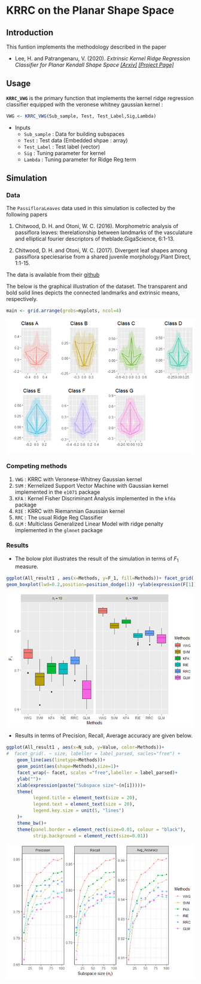 KRRC on the Planar Shape Space
================

Introduction
------------

This funtion implements the methodology described in the paper

-   Lee, H. and Patrangenaru, V. (2020). *Extrinsic Kernel Ridge Regression Classifier for Planar Kendall Shape Space* [*\[Arxiv\]*](https://arxiv.org/abs/1912.08202) [*\[Project Page\]*](https://hwiyoungstat.github.io/ShapeKRRC.html)

Usage
-----

**`KRRC_VWG`** is the primary function that implements the kernel ridge regression classifier equipped with the veronese whitney gaussian kernel :

``` r
VWG <- KRRC_VWG(Sub_sample, Test, Test_Label,Sig,Lambda)
```

-   Inputs
    -   `Sub_sample` : Data for building subspaces
    -   `Test` : Test data (Embedded shpae : array)
    -   `Test_Label` : Test label (vector)
    -   `Sig` : Tuning parameter for kernel
    -   `Lambda` : Tuning parameter for Ridge Reg term

Simulation
----------

### Data

The `PassifloraLeaves` data used in this simulation is collected by the following papers

1.  Chitwood, D. H. and Otoni, W. C. (2016). Morphometric analysis of passiflora leaves: therelationship between landmarks of the vasculature and elliptical fourier descriptors of theblade.GigaScience, 6:1-13.

2.  Chitwood, D. H. and Otoni, W. C. (2017). Divergent leaf shapes among passiflora speciesarise from a shared juvenile morphology.Plant Direct, 1:1-15.

The data is available from their [github](https://github.com/DanChitwood/PassifloraLeaves)

The below is the graphical illustration of the dataset. The transparent and bold solid lines depicts the connected landmarks and extrinsic means, respectively.

``` r
main <- grid.arrange(grobs=myplots, ncol=4)
```

<img src="README_files/figure-markdown_github/unnamed-chunk-3-1.png" style="display: block; margin: auto;" />

### Competing methods

1.  `VWG` : KRRC with Veronese-Whitney Gaussian kernel
2.  `SVM` : Kernelized Support Vector Machine with Gaussian kernel implemented in the `e1071` package
3.  `KFA` : Kernel Fisher Discriminant Analysis implemented in the `kfda` package
4.  `RIE` : KRRC with Riemannian Gaussian kernel
5.  `RRC` : The usual Ridge Reg Classifier
6.  `GLM` : Multiclass Generalized Linear Model with ridge penalty implemented in the `glmnet` package

### Results

-   The bolow plot illustrates the result of the simulation in terms of *F*<sub>1</sub> measure.

``` r
ggplot(All_result1 , aes(x=Methods, y=F_1, fill=Methods))+ facet_grid(. ~ size, labeller = label_parsed) + 
geom_boxplot(lwd=0.2,position=position_dodge(1)) +ylab(expression(F[1]))
```

<img src="README_files/figure-markdown_github/unnamed-chunk-5-1.png" style="display: block; margin: auto;" />

-   Results in terms of Precision, Recall, Average accuracy are given below.

``` r
ggplot(All_result1 , aes(x=N_sub, y=Value, color=Methods))+ 
#  facet_grid(. ~ size, labeller = label_parsed, sacles="free") + 
    geom_line(aes(linetype=Methods))+
    geom_point(aes(shape=Methods),size=1)+
    facet_wrap(~ facet, scales ="free",labeller = label_parsed)+
    ylab("")+
    xlab(expression(paste("Subspace size"~(n[i]))))+
    theme(
          legend.title = element_text(size = 20),
          legend.text = element_text(size = 20),
          legend.key.size = unit(5, "lines")
    )+
    theme_bw()+
    theme(panel.border = element_rect(size=0.01, colour = "black"),
          strip.background = element_rect(size=0.01))
```

<img src="README_files/figure-markdown_github/unnamed-chunk-7-1.png" style="display: block; margin: auto;" />
